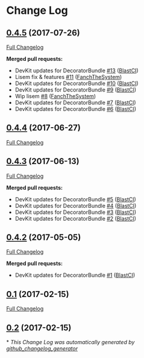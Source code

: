 # Change Log

## [0.4.5](https://github.com/libre-informatique/DecoratorBundle/tree/0.4.5) (2017-07-26)
[Full Changelog](https://github.com/libre-informatique/DecoratorBundle/compare/0.4.4...0.4.5)

**Merged pull requests:**

- DevKit updates for DecoratorBundle [\#13](https://github.com/libre-informatique/DecoratorBundle/pull/13) ([BlastCI](https://github.com/BlastCI))
- Lisem fix & features [\#11](https://github.com/libre-informatique/DecoratorBundle/pull/11) ([FanchTheSystem](https://github.com/FanchTheSystem))
- DevKit updates for DecoratorBundle [\#10](https://github.com/libre-informatique/DecoratorBundle/pull/10) ([BlastCI](https://github.com/BlastCI))
- DevKit updates for DecoratorBundle [\#9](https://github.com/libre-informatique/DecoratorBundle/pull/9) ([BlastCI](https://github.com/BlastCI))
- Wip lisem [\#8](https://github.com/libre-informatique/DecoratorBundle/pull/8) ([FanchTheSystem](https://github.com/FanchTheSystem))
- DevKit updates for DecoratorBundle [\#7](https://github.com/libre-informatique/DecoratorBundle/pull/7) ([BlastCI](https://github.com/BlastCI))
- DevKit updates for DecoratorBundle [\#6](https://github.com/libre-informatique/DecoratorBundle/pull/6) ([BlastCI](https://github.com/BlastCI))

## [0.4.4](https://github.com/libre-informatique/DecoratorBundle/tree/0.4.4) (2017-06-27)
[Full Changelog](https://github.com/libre-informatique/DecoratorBundle/compare/0.4.3...0.4.4)

## [0.4.3](https://github.com/libre-informatique/DecoratorBundle/tree/0.4.3) (2017-06-13)
[Full Changelog](https://github.com/libre-informatique/DecoratorBundle/compare/0.4.2...0.4.3)

**Merged pull requests:**

- DevKit updates for DecoratorBundle [\#5](https://github.com/libre-informatique/DecoratorBundle/pull/5) ([BlastCI](https://github.com/BlastCI))
- DevKit updates for DecoratorBundle [\#4](https://github.com/libre-informatique/DecoratorBundle/pull/4) ([BlastCI](https://github.com/BlastCI))
- DevKit updates for DecoratorBundle [\#3](https://github.com/libre-informatique/DecoratorBundle/pull/3) ([BlastCI](https://github.com/BlastCI))
- DevKit updates for DecoratorBundle [\#2](https://github.com/libre-informatique/DecoratorBundle/pull/2) ([BlastCI](https://github.com/BlastCI))

## [0.4.2](https://github.com/libre-informatique/DecoratorBundle/tree/0.4.2) (2017-05-05)
[Full Changelog](https://github.com/libre-informatique/DecoratorBundle/compare/0.1...0.4.2)

**Merged pull requests:**

- DevKit updates for DecoratorBundle [\#1](https://github.com/libre-informatique/DecoratorBundle/pull/1) ([BlastCI](https://github.com/BlastCI))

## [0.1](https://github.com/libre-informatique/DecoratorBundle/tree/0.1) (2017-02-15)
[Full Changelog](https://github.com/libre-informatique/DecoratorBundle/compare/0.2...0.1)

## [0.2](https://github.com/libre-informatique/DecoratorBundle/tree/0.2) (2017-02-15)


\* *This Change Log was automatically generated by [github_changelog_generator](https://github.com/skywinder/Github-Changelog-Generator)*